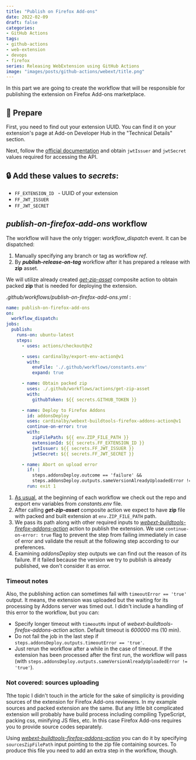 ```yaml
---
title: "Publish on Firefox Add-ons"
date: 2022-02-09
draft: false
categories:
- GitHub Actions
tags:
- github-actions
- web-extension
- devops
- firefox
series: Releasing WebExtension using GitHub Actions
image: "images/posts/github-actions/webext/title.png"
---
```


In this part we are going to create the workflow that will be responsible for publishing the extension
on Firefox Add-ons marketplace.

## 🧱 Prepare

First, you need to find out your extension UUID. You can find it on your extension's page at Add-on Developer Hub in the "Technical Details" section.

Next, follow the [official documentation](https://addons-server.readthedocs.io/en/latest/topics/api/auth.html) and obtain `jwtIssuer` and `jwtSecret` values required for accessing the API.

## 🔒 Add these values to **_secrets_**:
* `FF_EXTENSION_ID ` - UUID of your extension
* `FF_JWT_ISSUER `
* `FF_JWT_SECRET `

## _publish-on-firefox-add-ons_ workflow

The workflow will have the only trigger: _workflow_dispatch_ event. It can be dispatched:
1. Manually specifying any branch or tag as workflow _ref_.
2. By _**publish-release-on-tag**_ workflow after it has prepared a release with **zip** asset.

We will utilize already created _*[get-zip-asset](./3-composite-actions.md#_get-zip-asset_-action)*_ composite action to obtain packed **zip** that is needed for deploying the extension.

_.github/workflows/publish-on-firefox-add-ons.yml_ :

```yaml
name: publish-on-firefox-add-ons
on:
  workflow_dispatch:
jobs:
  publish:
    runs-on: ubuntu-latest
    steps:
      - uses: actions/checkout@v2

      - uses: cardinalby/export-env-action@v1
        with:
          envFile: './.github/workflows/constants.env'
          expand: true

      - name: Obtain packed zip
        uses: ./.github/workflows/actions/get-zip-asset
        with:
          githubToken: ${{ secrets.GITHUB_TOKEN }}

      - name: Deploy to Firefox Addons
        id: addonsDeploy
        uses: cardinalby/webext-buildtools-firefox-addons-action@v1
        continue-on-error: true
        with:
          zipFilePath: ${{ env.ZIP_FILE_PATH }}
          extensionId: ${{ secrets.FF_EXTENSION_ID }}
          jwtIssuer: ${{ secrets.FF_JWT_ISSUER }}
          jwtSecret: ${{ secrets.FF_JWT_SECRET }}

      - name: Abort on upload error
        if: |
          steps.addonsDeploy.outcome == 'failure' &&
          steps.addonsDeploy.outputs.sameVersionAlreadyUploadedError != 'true'
        run: exit 1
```

1. [As usual](./3-composite-actions.md#not-a-composite-action), at the beginning of each workflow we check out the repo and export env variables from _constants.env_ file.
2. After calling __*get-zip-asset*__ composite action we expect to have **zip** file with packed and built extension at `env.ZIP_FILE_PATH` path. 
3. We pass its path along with other required inputs to _[webext-buildtools-firefox-addons-action](https://github.com/cardinalby/webext-buildtools-firefox-addons-action)_ action to publish the extension. We use `continue-on-error: true` flag to prevent the step from failing immediately in case of error and validate the result at the following step according to our preferences.
4. Examining _addonsDeploy_ step outputs we can find out the reason of its failure. If it failed because the version we try to publish is already published, we don't consider it as error.

### Timeout notes

Also, the publishing action can sometimes fail with `timeoutError == 'true'` output. It means, the extension was uploaded but the waiting for its processing by Addons server was timed out. I didn't include a handling of this error to the workflow, but you can: 
- Specify longer timeout with `timeoutMs` input of _webext-buildtools-firefox-addons-action_ action. Default timeout is _600000_ ms (10 min).
- Do not fail the job in the last step if `steps.addonsDeploy.outputs.timeoutError == 'true'`.
- Just rerun the workflow after a while in the case of timeout. If the extension has been processed after the first run, the workflow will pass (with `steps.addonsDeploy.outputs.sameVersionAlreadyUploadedError != 'true'`).

### Not covered: sources uploading

Tthe topic I didn't touch in the article for the sake of simplicity is providing sources of the extension for Firefox Add-ons reviewers. In my example sources and packed extension are the same. But any little bit complicated extension will probably have build process including compiling TypeScript, packing css, minifying JS files, etc. In this case Firefox Add-ons requires you to provide source codes separately. 

Using _[webext-buildtools-firefox-addons-action](https://github.com/cardinalby/webext-buildtools-firefox-addons-action)_ you can do it by specifying `sourcesZipFilePath` input pointing to the zip file containing sources. To produce this file you need to add an extra step in the workflow, though.
